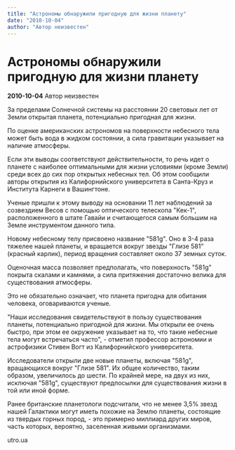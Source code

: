 ```yaml
---
title: "Астрономы обнаружили пригодную для жизни планету"
date: "2010-10-04"
author: "Автор неизвестен"
---
```


# Астрономы обнаружили пригодную для жизни планету

**2010-10-04** Автор неизвестен

За пределами Солнечной системы на расстоянии 20 световых лет от Земли открытая планета, потенциально пригодная для жизни.

По оценке американских астрономов на поверхности небесного тела может быть вода в жидком состоянии, а сила гравитации указывает на наличие атмосферы.

Если эти выводы соответствуют действительности, то речь идет о планете с наиболее оптимальными для жизни условиями (кроме Земли) среди всех до сих пор открытых небесных тел. Об этом сообщили авторы открытия из Калифорнийского университета в Санта-Круз и Института Карнеги в Вашингтоне.

Ученые пришли к этому выводу на основании 11 лет наблюдений за созвездием Весов с помощью оптического телескопа "Кек-1", расположенного в штате Гавайи и считающегося самым большим на Земле инструментом данного типа.

Новому небесному телу присвоено название "581g". Оно в 3-4 раза тяжелее нашей планеты, и вращается вокруг звезды "Глизе 581" (красный карлик), период вращения составляет около 37 земных суток.

Оценочная масса позволяет предполагать, что поверхность "581g" покрыта скалами и камнями, а сила притяжения достаточно велика для существования атмосферы.

Это не обязательно означает, что планета пригодна для обитания человека, оговариваются ученые.

"Наши исследования свидетельствуют в пользу существования планеты, потенциально пригодной для жизни. Мы открыли ее очень быстро, при этом ее окружение указывает на то, что такие небесные тела могут встречаться часто", - отметил профессор астрономии и астрофизики Стивен Вогт из Калифорнийского университета.

Исследователи открыли две новые планеты, включая "581g", вращающихся вокруг "Глизе 581". Их общее количество, таким образом, увеличилось до шести. По крайней мере, на двух из них, исключая "581g", существуют предпосылки для существования жизни в той или иной форме.

Ранее британские планетологи подсчитали, что не менее 3,5% звезд нашей Галактики могут иметь похожие на Землю планеты, состоящие из твердых горных пород, - это примерно миллиард других миров, часть которых, вероятно, заселенная живыми организмами.

utro.ua